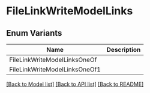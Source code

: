 # FileLinkWriteModelLinks

## Enum Variants

| Name | Description |
|---- | -----|
| FileLinkWriteModelLinksOneOf |  |
| FileLinkWriteModelLinksOneOf1 |  |

[[Back to Model list]](../README.md#documentation-for-models) [[Back to API list]](../README.md#documentation-for-api-endpoints) [[Back to README]](../README.md)


